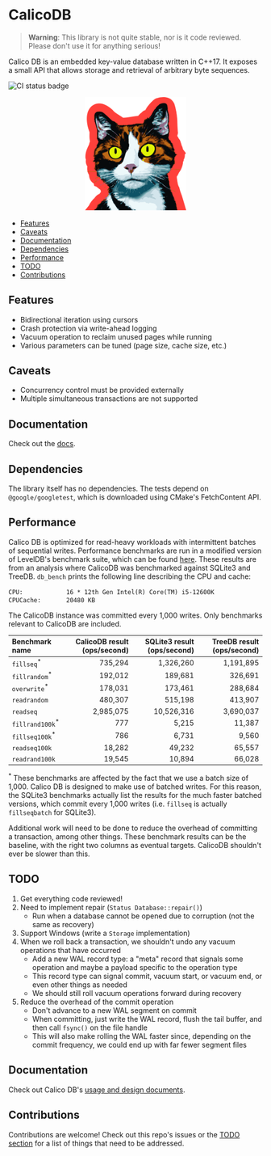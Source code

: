 # CalicoDB

> **Warning**: This library is not quite stable, nor is it code reviewed. 
> Please don't use it for anything serious!

Calico DB is an embedded key-value database written in C++17.
It exposes a small API that allows storage and retrieval of arbitrary byte sequences.

![CI status badge](https://github.com/andy-byers/CalicoDB/actions/workflows/actions.yml/badge.svg)

<div align="center">
    <img src="doc/mascot.png" style="width: 40%; max-width: 400px" />
</div>

+ [Features](#features)
+ [Caveats](#caveats)
+ [Documentation](#documentation)
+ [Dependencies](#dependencies)
+ [Performance](#performance)
+ [TODO](#todo)
+ [Contributions](#contributions)

## Features
+ Bidirectional iteration using cursors
+ Crash protection via write-ahead logging
+ Vacuum operation to reclaim unused pages while running
+ Various parameters can be tuned (page size, cache size, etc.)

## Caveats
+ Concurrency control must be provided externally
+ Multiple simultaneous transactions are not supported

## Documentation
Check out the [docs](doc/doc.md).

## Dependencies
The library itself has no dependencies.
The tests depend on `@google/googletest`, which is downloaded using CMake's FetchContent API.

## Performance
Calico DB is optimized for read-heavy workloads with intermittent batches of sequential writes.
Performance benchmarks are run in a modified version of LevelDB's benchmark suite, which can be found [here](https://github.com/andy-byers/leveldb/tree/db_bench_calico).
These results are from an analysis where CalicoDB was benchmarked against SQLite3 and TreeDB.
`db_bench` prints the following line describing the CPU and cache:
```
CPU:            16 * 12th Gen Intel(R) Core(TM) i5-12600K
CPUCache:       20480 KB
```

The CalicoDB instance was committed every 1,000 writes.
Only benchmarks relevant to CalicoDB are included.

| Benchmark name             | CalicoDB result (ops/second) | SQLite3 result (ops/second) | TreeDB result (ops/second) |
|:---------------------------|-----------------------------:|----------------------------:|---------------------------:|
| `fillseq`<sup>*</sup>      |                      735,294 |                   1,326,260 |                  1,191,895 |
| `fillrandom`<sup>*</sup>   |                      192,012 |                     189,681 |                    326,691 |
| `overwrite`<sup>*</sup>    |                      178,031 |                     173,461 |                    288,684 |
| `readrandom`               |                      480,307 |                     515,198 |                    413,907 |
| `readseq`                  |                    2,985,075 |                  10,526,316 |                  3,690,037 |
| `fillrand100k`<sup>*</sup> |                          777 |                       5,215 |                     11,387 |
| `fillseq100k`<sup>*</sup>  |                          786 |                       6,731 |                      9,560 |
| `readseq100k`              |                       18,282 |                      49,232 |                     65,557 |
| `readrand100k`             |                       19,545 |                      10,894 |                     66,028 |

<sup>*</sup> These benchmarks are affected by the fact that we use a batch size of 1,000.
Calico DB is designed to make use of batched writes.
For this reason, the SQLite3 benchmarks actually list the results for the much faster batched versions, which commit every 1,000 writes (i.e. `fillseq` is actually `fillseqbatch` for SQLite3).

Additional work will need to be done to reduce the overhead of committing a transaction, among other things.
These benchmark results can be the baseline, with the right two columns as eventual targets.
CalicoDB shouldn't ever be slower than this.

## TODO
1. Get everything code reviewed!
2. Need to implement repair (`Status Database::repair()`)
    + Run when a database cannot be opened due to corruption (not the same as recovery)
3. Support Windows (write a `Storage` implementation)
4. When we roll back a transaction, we shouldn't undo any vacuum operations that have occurred
   + Add a new WAL record type: a "meta" record that signals some operation and maybe a payload specific to the operation type
   + This record type can signal commit, vacuum start, or vacuum end, or even other things as needed
   + We should still roll vacuum operations forward during recovery
5. Reduce the overhead of the commit operation
   + Don't advance to a new WAL segment on commit
   + When committing, just write the WAL record, flush the tail buffer, and then call `fsync()` on the file handle
   + This will also make rolling the WAL faster since, depending on the commit frequency, we could end up with far fewer segment files

## Documentation
Check out Calico DB's [usage and design documents](doc).

## Contributions
Contributions are welcome!
Check out this repo's issues or the [TODO section](#todo) for a list of things that need to be addressed.